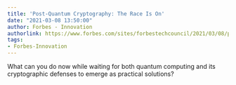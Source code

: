 ```yaml
---
title: 'Post-Quantum Cryptography: The Race Is On'
date: "2021-03-08 13:50:00"
author: Forbes - Innovation
authorlink: https://www.forbes.com/sites/forbestechcouncil/2021/03/08/post-quantum-cryptography-the-race-is-on/
tags:
- Forbes-Innovation
---
```

What can you do now while waiting for both quantum computing and its cryptographic defenses to emerge as practical solutions?